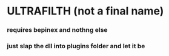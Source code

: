# ULTRAFILTH (not a final name)
### requires bepinex and nothng else
### just slap the dll into plugins folder and let it be
